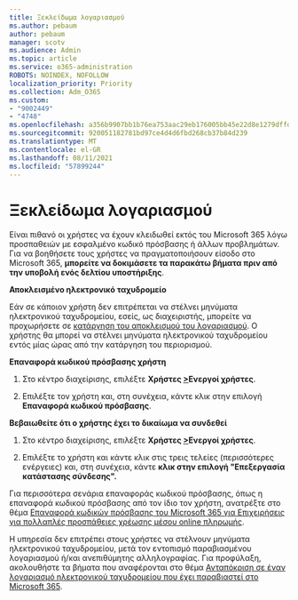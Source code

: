 ```yaml
---
title: Ξεκλείδωμα λογαριασμού
ms.author: pebaum
author: pebaum
manager: scotv
ms.audience: Admin
ms.topic: article
ms.service: o365-administration
ROBOTS: NOINDEX, NOFOLLOW
localization_priority: Priority
ms.collection: Adm_O365
ms.custom:
- "9002449"
- "4748"
ms.openlocfilehash: a356b9907bb1b76ea753aac29eb176005bb45e22d8e1279dffd09af2cda9642b
ms.sourcegitcommit: 920051182781bd97ce4d4d6fbd268cb37b84d239
ms.translationtype: MT
ms.contentlocale: el-GR
ms.lasthandoff: 08/11/2021
ms.locfileid: "57899244"
---
```

# <a name="unlocking-an-account"></a>Ξεκλείδωμα λογαριασμού

Είναι πιθανό οι χρήστες να έχουν κλειδωθεί εκτός του Microsoft 365 λόγω προσπαθειών με εσφαλμένο κωδικό πρόσβασης ή άλλων προβλημάτων. Για να βοηθήσετε τους χρήστες να πραγματοποιήσουν είσοδο στο Microsoft 365, **μπορείτε να δοκιμάσετε τα παρακάτω βήματα πριν από την υποβολή ενός δελτίου υποστήριξης**. 

**Αποκλεισμένο ηλεκτρονικό ταχυδρομείο**

Εάν σε κάποιον χρήστη δεν επιτρέπεται να στέλνει μηνύματα ηλεκτρονικού ταχυδρομείου, εσείς, ως διαχειριστής, μπορείτε να προχωρήσετε σε [κατάργηση του αποκλεισμού του λογαριασμού](https://docs.microsoft.com/microsoft-365/security/office-365-security/removing-user-from-restricted-users-portal-after-spam). Ο χρήστης θα μπορεί να στέλνει μηνύματα ηλεκτρονικού ταχυδρομείου εντός μίας ώρας από την κατάργηση του περιορισμού.

**Επαναφορά κωδικού πρόσβασης χρήστη**

1. Στο κέντρο διαχείρισης, επιλέξτε **Χρήστες [ >](https://admin.microsoft.com/Adminportal/Home?source=applauncher#/users)Ενεργοί χρήστες**.

2. Επιλέξτε τον χρήστη και, στη συνέχεια, κάντε κλικ στην επιλογή **Επαναφορά κωδικού πρόσβασης**.

**Βεβαιωθείτε ότι ο χρήστης έχει το δικαίωμα να συνδεθεί**

1. Στο κέντρο διαχείρισης, επιλέξτε **Χρήστες [ >](https://admin.microsoft.com/Adminportal/Home?source=applauncher#/users)Ενεργοί χρήστες**.

2. Επιλέξτε το χρήστη και κάντε κλικ στις τρεις τελείες (περισσότερες ενέργειες) και, στη συνέχεια, κάντε **κλικ στην επιλογή "Επεξεργασία κατάστασης σύνδεσης".**

Για περισσότερα σενάρια επαναφοράς κωδικού πρόσβασης, όπως η επαναφορά κωδικού πρόσβασης από τον ίδιο τον χρήστη, ανατρέξτε στο θέμα [Επαναφορά κωδικών πρόσβασης του Microsoft 365 για Επιχειρήσεις για πολλαπλές προσπάθειες χρέωσης μέσου online πληρωμής](https://docs.microsoft.com/microsoft-365/admin/add-users/reset-passwords).

Η υπηρεσία δεν επιτρέπει στους χρήστες να στέλνουν μηνύματα ηλεκτρονικού ταχυδρομείου, μετά τον εντοπισμό παραβιασμένου λογαριασμού ή/και ανεπιθύμητης αλληλογραφίας. Για προφύλαξη, ακολουθήστε τα βήματα που αναφέρονται στο θέμα [Ανταπόκριση σε έναν λογαριασμό ηλεκτρονικού ταχυδρομείου που έχει παραβιαστεί στο Microsoft 365](https://docs.microsoft.com/microsoft-365/security/office-365-security/responding-to-a-compromised-email-account).
